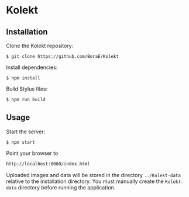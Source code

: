 # Kolekt

## Installation

Clone the Kolekt repository:
```
$ git clone https://github.com/BoraE/Kolekt
```

Install dependencies:
```
$ npm install
```

Build Stylus files:
```
$ npm run build
```

## Usage

Start the server:
```
$ npm start
```

Point your browser to
```html
http://localhost:8080/index.html
```

Uploaded images and data will be stored in the directory ```../Kolekt-data``` relative to the installation directory. You must manually create the ```Kolekt-data``` directory before running the application.
